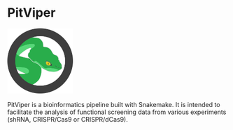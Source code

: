 # PitViper

<img src="docs/logo/pitviper.png" alt="alt text" width="150" height="150">

PitViper is a bioinformatics pipeline built with Snakemake. It is intended to facilitate the analysis of functional screening data from various experiments (shRNA, CRISPR/Cas9 or CRISPR/dCas9).
